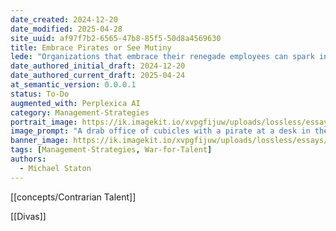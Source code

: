 ```yaml
---
date_created: 2024-12-20
date_modified: 2025-04-28
site_uuid: af97f7b2-6565-47b8-85f5-50d8a4569630
title: Embrace Pirates or See Mutiny
lede: "Organizations that embrace their renegade employees can spark innovation—or risk a mutiny."
date_authored_initial_draft: 2024-12-20
date_authored_current_draft: 2025-04-24
at_semantic_version: 0.0.0.1
status: To-Do
augmented_with: Perplexica AI
category: Management-Strategies
portrait_image: https://ik.imagekit.io/xvpgfijuw/uploads/lossless/essays/2025-05-04_portraitimage_Embrace-Pirates-or-See-Mutiny_9523cfdf-25f1-42db-995c-90cad02af2d7_LMUfIjnNQ.jpg
image_prompt: "A drab office of cubicles with a pirate at a desk in the center, surrounded by a computer, a large birthday cake, and celebratory balloons tied to his chair. The scene is playful, rebellious, and contrasts conformity with individuality."
banner_image: https://ik.imagekit.io/xvpgfijuw/uploads/lossless/essays/2025-05-04_bannerimage_Embrace-Pirates-or-See-Mutiny_ff4791bd-3dbb-4546-b26f-742177114e34_SqpjOrmDg.jpg
tags: [Management-Strategies, War-for-Talent]
authors: 
  - Michael Staton
---
```


[[concepts/Contrarian Talent]]

[[Divas]]
